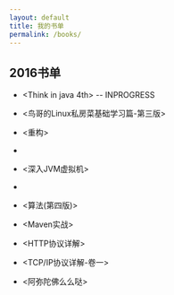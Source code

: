 ```yaml
---
layout: default
title: 我的书单
permalink: /books/
---
```


2016书单
-----------------------------------------------------------------

+ <Think in java 4th> -- INPROGRESS
+ <鸟哥的Linux私房菜基础学习篇-第三版>
+ <重构>
+ <Getting real>
+ <深入JVM虚拟机>
+ <Head first设计模式>
+ <算法(第四版)>
+ <Maven实战>
+ <HTTP协议详解>
+ <TCP/IP协议详解-卷一>

+ <阿弥陀佛么么哒>
